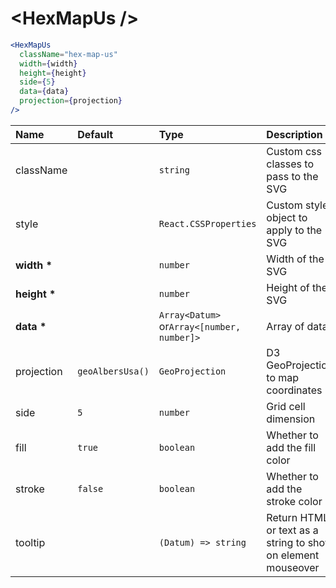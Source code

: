 # \<HexMapUs \/>

```jsx
<HexMapUs
  className="hex-map-us"
  width={width}
  height={height}
  side={5}
  data={data}
  projection={projection}
/>
```

| Name             | Default          | Type                                       | Description                                                  |
| :--------------- | :--------------- | :----------------------------------------- | :----------------------------------------------------------- |
| className        |                  | `string`                                   | Custom css classes to pass to the SVG                        |
| style            |                  | `React.CSSProperties`                      | Custom style object to apply to the SVG                      |
| <b>width \*</b>  |                  | `number`                                   | Width of the SVG                                             |
| <b>height \*</b> |                  | `number`                                   | Height of the SVG                                            |
| <b>data \*</b>   |                  | `Array<Datum>` or`Array<[number, number]>` | Array of data                                                |
| projection       | `geoAlbersUsa()` | `GeoProjection`                            | D3 GeoProjection to map coordinates                          |
| side             | `5`              | `number`                                   | Grid cell dimension                                          |
| fill             | `true`           | `boolean`                                  | Whether to add the fill color                                |
| stroke           | `false`          | `boolean`                                  | Whether to add the stroke color                              |
| tooltip          |                  | `(Datum) => string`                        | Return HTML or text as a string to show on element mouseover |
